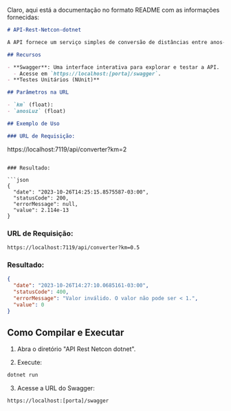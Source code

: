 Claro, aqui está a documentação no formato README com as informações fornecidas:

```markdown
# API-Rest-Netcon-dotnet

A API fornece um serviço simples de conversão de distâncias entre anos-luz e quilômetros. Ela permite que os usuários convertam distâncias de anos-luz para quilômetros e vice-versa usando o método GET.

## Recursos

- **Swagger**: Uma interface interativa para explorar e testar a API.
  - Acesse em `https://localhost:[porta]/swagger`.
- **Testes Unitários (NUnit)**

## Parâmetros na URL

- `km` (float):
- `anosLuz` (float)

## Exemplo de Uso

### URL de Requisição:

```
https://localhost:7119/api/converter?km=2
```

### Resultado:

```json
{
  "date": "2023-10-26T14:25:15.8575587-03:00",
  "statusCode": 200,
  "errorMessage": null,
  "value": 2.114e-13
}
```

### URL de Requisição:

```
https://localhost:7119/api/converter?km=0.5
```

### Resultado:

```json
{
  "date": "2023-10-26T14:27:10.0685161-03:00",
  "statusCode": 400,
  "errorMessage": "Valor inválido. O valor não pode ser < 1.",
  "value": 0
}
```

## Como Compilar e Executar

1. Abra o diretório "API Rest Netcon dotnet".

2. Execute:

```bash
dotnet run
```

3. Acesse a URL do Swagger:

```bash
https://localhost:[porta]/swagger
```
